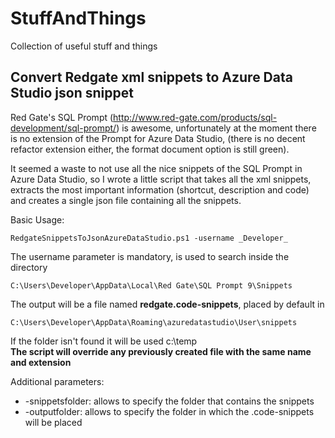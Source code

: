 # StuffAndThings

Collection of useful stuff and things

## Convert Redgate xml snippets to Azure Data Studio json snippet

Red Gate's SQL Prompt (<http://www.red-gate.com/products/sql-development/sql-prompt/>) is awesome, unfortunately at the moment there is no extension of the Prompt for Azure Data Studio, (there is no decent refactor extension either, the format document option is still green).

It seemed a waste to not use all the nice snippets of the SQL Prompt in Azure Data Studio, so I wrote a little script that takes all the xml snippets, extracts the most important information (shortcut, description and code) and creates a single json file containing all the snippets.

Basic Usage:

    RedgateSnippetsToJsonAzureDataStudio.ps1 -username _Developer_

The username parameter is mandatory, is used to search inside the directory

    C:\Users\Developer\AppData\Local\Red Gate\SQL Prompt 9\Snippets

The output will be a file named **redgate.code-snippets**, placed by default in

    C:\Users\Developer\AppData\Roaming\azuredatastudio\User\snippets

If the folder isn't found it will be used c:\temp\
**The script will override any previously created file with the same name and extension**

Additional parameters:

* -snippetsfolder: allows to specify the folder that contains the snippets
* -outputfolder: allows to specify the folder in which the .code-snippets will be placed
